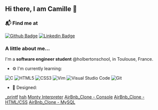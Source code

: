 ## Hi there, I am Camille 👋

### 📬 Find me at
[![Github Badge](http://img.shields.io/badge/-Github-black?style=flat-square&logo=github&link=https://github.com/soniangn/)](https://github.com/CamilleFavriel/) 
[![Linkedin Badge](https://img.shields.io/badge/-LinkedIn-blue?style=flat-square&logo=Linkedin&logoColor=white&link=https://https://www.linkedin.com/in/camille-favriel/)](https://www.linkedin.com/in/camille-favriel)

### A little about me...
I'm a **software engineer student** @holbertonschool, in Toulouse, France.

- ⚙️ I'm currently learning: 

![C](https://img.shields.io/badge/c-%2300599C.svg?style=for-the-badge&logo=c&logoColor=white)
![HTML5](https://img.shields.io/badge/html5-%23E34F26.svg?style=for-the-badge&logo=html5&logoColor=white)
![CSS3](https://img.shields.io/badge/css3-%231572B6.svg?style=for-the-badge&logo=css3&logoColor=white)
![Vim](https://img.shields.io/badge/VIM-%2311AB00.svg?style=for-the-badge&logo=vim&logoColor=white)
![Visual Studio Code](https://img.shields.io/badge/Visual%20Studio%20Code-0078d7.svg?style=for-the-badge&logo=visual-studio-code&logoColor=white)
![Git](https://img.shields.io/badge/git-%23F05033.svg?style=for-the-badge&logo=git&logoColor=white)

- 💅 Designed: 

[_printf](https://github.com/AymericLPR/holbertonschool-printf)
[hsh](https://github.com/HugoCLI/holbertonschool-simple_shell)
[Monty Interpreter](https://github.com/PhYdrogen/holbertonschool-monty)
[AirBnb_Clone - Console](https://github.com/Kiki3165/holbertonschool-AirBnB_clone)
[AirBnb_Clone - HTML/CSS](https://github.com/CamilleFavriel/holbertonschool-AirBnB_clone)
[AirBnb_Clone - MySQL](https://github.com/adamdiallo2k/holbertonschool-AirBnB_clone_v2)
